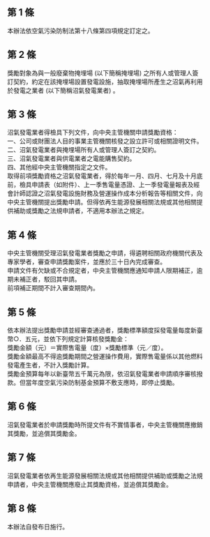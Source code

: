 第 1 條
-------
本辦法依空氣污染防制法第十八條第四項規定訂定之。

第 2 條
-------
獎勵對象為與一般廢棄物掩埋場 (以下簡稱掩埋場) 之所有人或管理人簽  
訂契約，約定在該掩埋場設置發電設施，抽取掩埋場所產生之沼氣再利用  
於發電之業者 (以下簡稱沼氣發電業者) 。

第 3 條
-------
沼氣發電業者得檢具下列文件，向中央主管機關申請獎勵資格：  
一、公司或財團法人目的事業主管機關核發之設立許可或相關證明文件。  
二、沼氣發電業者與掩埋場所有人或管理人簽訂之契約。  
三、沼氣發電業者與供電業者之電能購售契約。  
四、其他經中央主管機關指定之文件。  
取得前項獎勵資格之沼氣發電業者，得於每年一月、四月、七月及十月底  
前，檢具申請表（如附件）、上一季售電量憑證、上一季發電量報表及經  
會計師認證之沼氣發電設施財務及營運操作成本分析報告等相關文件，向  
中央主管機關提出獎勵申請。但得依再生能源發展相關法規或其他相關提  
供補助或獎勵之法規申請者，不適用本辦法之規定。

第 4 條
-------
中央主管機關受理沼氣發電業者獎勵之申請，得遴聘相關政府機關代表及  
專家學者，審查申請獎勵案件，並應於三十日內完成審查。  
申請文件有欠缺或不合規定者，中央主管機關應通知申請人限期補正，逾  
期未補正者，駁回其申請。  
前項補正期間不計入審查期間內。

第 5 條
-------
依本辦法提出獎勵申請並經審查通過者，獎勵標準額度採發電量每度新臺  
幣○．五元，並依下列規定計算核發獎勵金：  
獎勵金額（元）＝實際售電量（度）×獎勵標準（元／度）。  
獎勵金額最高不得逾獎勵期間之營運操作費用，實際售電量係以其他燃料  
發電產生者，不計入獎勵計算。  
獎勵金預算每年以新臺幣五千萬元為限，依沼氣發電業者申請順序審核撥  
款。但當年度空氣污染防制基金預算不敷支應時，即停止獎勵。

第 6 條
-------
沼氣發電業者於申請獎勵時所提文件有不實情事者，中央主管機關應撤銷  
其獎勵，並追償其獎勵金。

第 7 條
-------
沼氣發電業者依再生能源發展相關法規或其他相關提供補助或獎勵之法規  
申請者，中央主管機關應廢止其獎勵資格，並追償其獎勵金。

第 8 條
-------
本辦法自發布日施行。

